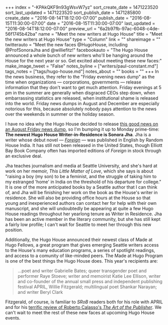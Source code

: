 +++
index = "-KPAkQKF9n93gWsvW7yz"
sort_create_date = 1471223520
sort_last_updated = 1471223520
sort_publish_date = 1471285800
create_date = "2016-08-14T18:12:00-07:00"
publish_date = "2016-08-15T11:30:00-07:00"
date = "2016-08-15T11:30:00-07:00"
last_updated = "2016-08-14T18:12:00-07:00"
preview_url = "6a2b97fb-97ac-6048-c4de-56f1745b42ba"
name = "Meet the new writers at Hugo House"
title = "Meet the new writers at Hugo House"
type = "Column"
link = ""
shareimage = ""
twitterauto = "Meet the new faces @HugoHouse, including @ProfSonoraJha and @williefitz!"
facebookauto = "The Hugo House announced a whole bunch of new writers who'll be hanging around the House for the next year or so. Get excited about meeting these new faces:"
make_image_tweet = "False"
notes_byline = ["writers/paul-constant.md"]
tags_notes = ["tags/hugo-house.md"]
notes_about = ""
books = ""
+++
In the news business, they refer to the "Friday evening news dump" as the time when organizations — corporations, governments — release information that they don't want to get much attention. Friday evenings at 5 pm in the summer are generally when disgraced CEOs step down, when embarrassing statistics are released, when institutional shame is released into the world. Friday news dumps in August and December are especially notorious for this, because absolutely nobody pays attention to the news over the weekends in summer or the holiday season.

I have no idea why the Hugo House decided to release [this good news on an August Friday news dump](https://hugohouse.org/announcing-new-prose-writer-residence-made-fellows/), so I'm bumping it up to Monday prime-time: **The newest Hugo House Writer-in-Residence is Sonora Jha**. Jha is a writer whose debut novel — [*Foreign*](http://www.thestranger.com/seattle/sonora-jhas-foreign-is-the-best-novel-you-cant-buy-on-amazon/Content?oid=21395607) — was published in English by Random House India. It has still not been released in the United States, though Elliott Bay Book Company often has imported editions of *Foreign* in stock through an exclusive deal. 

Jha teaches journalism and media at Seattle University, and she's hard at work on her memoir, *This Little Matter of Love*, which she says is about "raising a boy (my son) to be a feminist, and the struggle of taking him to my estranged 'home' in India on the threshold of his departure for college." It is one of the more anticipated books by a Seattle author that I can think of, and Jha will be finishing her work on the book as the House's writer in residence. She will also be providing office hours at the House so that young and inexperienced authors can contact her for help with their own manuscript, and she will undoubtedly be appearing at quite a few Hugo House readings throughout her yearlong tenure as Writer in Residence. Jha has been an active member in the literary community, but she has still kept a fairly low profile; I can't wait for Seattle to meet her through this new position.

Additionally, the Hugo House announced their newest class of Made at Hugo Fellows, a great program that gives emerging Seattle writers access to the House's many education programs, a series of spotlight readings, and access to a comunity of like-minded peers. The Made at Hugo Program is one of the best things the Hugo House does. This year's recipients are:

<blockquote>...poet and writer Gabrielle Bates; queer transgender poet and performer Raye Stoeve; writer and memoirist Katie Lee Ellison, writer and co-founder of the annual small press and independent publishing festival APRIL, Willie Fitzgerald; multilingual poet Shankar Narayan; and writer Beryl Clark</blockquote>

Fitzgerald, of course, is familiar to *SRoB* readers both for his role with APRIL and for his [terrific review of Roberto Calasso's *The Art of the Publisher*](http://www.seattlereviewofbooks.com/reviews/the-publishers-dilemma/). We can't wait to meet the rest of these new faces at upcoming Hugo House events.